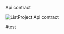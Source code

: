 Api contract

![ListProject Api contract](https://github.com/user-attachments/assets/7f923420-99fd-4fad-bb36-2dfc217fa3bb)

#test
